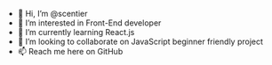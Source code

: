 - 👋 Hi, I’m @scentier
- 👀 I’m interested in Front-End developer
- 🌱 I’m currently learning React.js
- 💞️ I’m looking to collaborate on JavaScript beginner friendly project 
- 📫 Reach me here on GitHub
